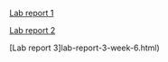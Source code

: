 [Lab report 1](lab-report-1-week-2.html)

[Lab report 2](Lab-report-2.html)

[Lab report 3]lab-report-3-week-6.html)
